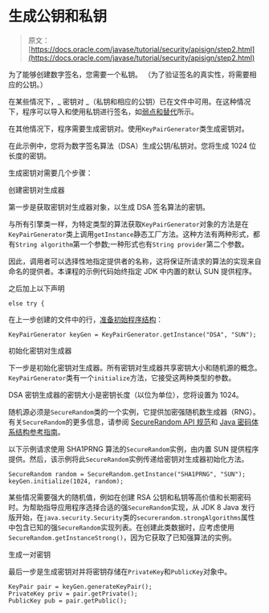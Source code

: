 # 生成公钥和私钥

> 原文： [https://docs.oracle.com/javase/tutorial/security/apisign/step2.html](https://docs.oracle.com/javase/tutorial/security/apisign/step2.html)

为了能够创建数字签名，您需要一个私钥。 （为了验证签名的真实性，将需要相应的公钥。）

在某些情况下，_ 密钥对 _（私钥和相应的公钥）已在文件中可用。在这种情况下，程序可以导入和使用私钥进行签名，如[弱点和替代](enhancements.html)所示。

在其他情况下，程序需要生成密钥对。使用`KeyPairGenerator`类生成密钥对。

在此示例中，您将为数字签名算法（DSA）生成公钥/私钥对。您将生成 1024 位长度的密钥。

生成密钥对需要几个步骤：

创建密钥对生成器

第一步是获取密钥对生成器对象，以生成 DSA 签名算法的密钥。

与所有引擎类一样，为特定类型的算法获取`KeyPairGenerator`对象的方法是在`KeyPairGenerator`类上调用`getInstance`静态工厂方法。这种方法有两种形式，都有`String algorithm`第一个参数;一种形式也有`String provider`第二个参数。

因此，调用者可以选择性地指定提供者的名称，这将保证所请求的算法的实现来自命名的提供者。本课程的示例代码始终指定 JDK 中内置的默认 SUN 提供程序。

之后加上以下声明

```
else try {

```

在上一步创建的文件中的行，[准备初始程序结构](step1.html)：

```
KeyPairGenerator keyGen = KeyPairGenerator.getInstance("DSA", "SUN");

```

初始化密钥对生成器

下一步是初始化密钥对生成器。所有密钥对生成器共享密钥大小和随机源的概念。 `KeyPairGenerator`类有一个`initialize`方法，它接受这两种类型的参数。

DSA 密钥生成器的密钥大小是密钥长度（以位为单位），您将设置为 1024。

随机源必须是`SecureRandom`类的一个实例，它提供加​​密强随机数生成器（RNG）。有关`SecureRandom`的更多信息，请参阅 [SecureRandom API 规范](https://docs.oracle.com/javase/8/docs/api/java/security/SecureRandom.html)和 [Java 密码体系结构参考指南](https://docs.oracle.com/javase/8/docs/technotes/guides/security/crypto/CryptoSpec.html#SecureRandom)。

以下示例请求使用 SHA1PRNG 算法的`SecureRandom`实例，由内置 SUN 提供程序提供。然后，该示例将此`SecureRandom`实例传递给密钥对生成器初始化方法。

```
SecureRandom random = SecureRandom.getInstance("SHA1PRNG", "SUN");
keyGen.initialize(1024, random);

```

某些情况需要强大的随机值，例如在创建 RSA 公钥和私钥等高价值和长期密码时。为帮助指导应用程序选择合适的强`SecureRandom`实现，从 JDK 8 Java 发行版开始，在`java.security.Security`类的`securerandom.strongAlgorithms`属性中包含已知的强`SecureRandom`实现列表。在创建此类数据时，应考虑使用`SecureRandom.getInstanceStrong()`，因为它获取了已知强算法的实例。

生成一对密钥

最后一步是生成密钥对并将密钥存储在`PrivateKey`和`PublicKey`对象中。

```
KeyPair pair = keyGen.generateKeyPair();
PrivateKey priv = pair.getPrivate();
PublicKey pub = pair.getPublic();

```